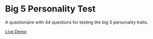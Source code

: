 # Big 5 Personality Test

A questionaire with 44 questions for testing the big 5 personality traits.

[Live Demo](https://tomahawk-jupiter.github.io/big-5-personality-test/)
